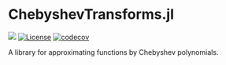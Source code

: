 # ChebyshevTransforms.jl

[![](https://img.shields.io/badge/docs-dev-blue.svg)](https://luapulu.github.io/ChebyshevTransforms.jl/dev/)
[![License](https://img.shields.io/badge/license-MIT-blue.svg)](LICENSE.md)
[![codecov](https://codecov.io/gh/Luapulu/ChebyshevTransforms.jl/branch/master/graph/badge.svg?token=BVCIOPOVLF)](https://codecov.io/gh/Luapulu/ChebyshevTransforms.jl)

A library for approximating functions by Chebyshev polynomials.
